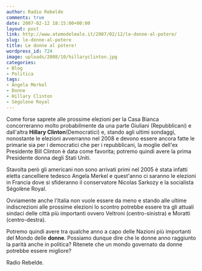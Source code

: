 ```yaml
---
author: Radio Rebelde
comments: true
date: 2007-02-12 18:15:00+00:00
layout: post
link: http://www.atomodelmale.it/2007/02/12/le-donne-al-potere/
slug: le-donne-al-potere
title: Le donne al potere!
wordpress_id: 724
image: uploads/2008/10/hillaryclinton.jpg
categories:
- Blog
- Politica
tags:
- Angela Merkel
- Donne
- Hillary Clinton
- Sègolene Royal
---
```


Come forse saprete alle prossime elezioni per la Casa Bianca concorreranno molto probabilmente da una parte Giuliani (Repubblicani) e dall'altra **Hillary Clinton**(Democratici) e, stando agli ultimi sondaggi, nonostante le elezioni avverranno nel 2008 e devono essere ancora fatte le primarie sia per i democratici che per i repubblicani, la moglie dell'ex Presidente Bill Clinton è data come favorita; potremo quindi avere la prima Presidente donna degli Stati Uniti.

Stavolta però gli americani non sono arrivati primi nel 2005 è stata infatti eletta cancelliere tedesco Angela Merkel e quest'anno ci saranno le elezioni in Francia dove si sfideranno il conservatore Nicolas Sarkozy e la socialista Ségolène Royal.

Ovviamente anche l'Italia non vuole essere da meno e stando alle ultime indiscrezioni alle prossime elezioni lo scontro potrebbe essere tra gli attuali sindaci delle città più importanti ovvero Veltroni (centro-sinistra) e Moratti (centro-destra).

Potremo quindi avere tra qualche anno a capo delle Nazioni più importanti del Mondo delle **donne**. Possiamo dunque dire che le donne anno raggiunto la parità anche in politica? Ritenete che un mondo governato da donne potrebbe essere migliore?

Radio Rebelde.
